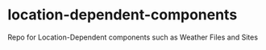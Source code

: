 # location-dependent-components
Repo for Location-Dependent components such as Weather Files and Sites
